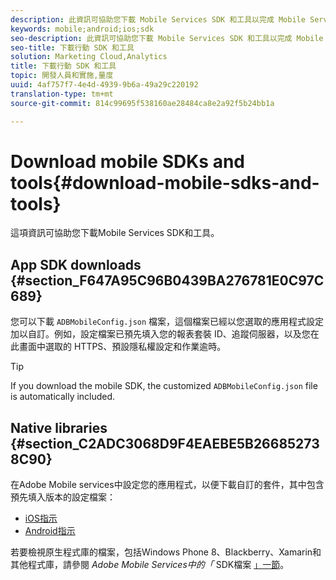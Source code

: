 ```yaml
---
description: 此資訊可協助您下載 Mobile Services SDK 和工具以完成 Mobile Services 實施。
keywords: mobile;android;ios;sdk
seo-description: 此資訊可協助您下載 Mobile Services SDK 和工具以完成 Mobile Services 實施。
seo-title: 下載行動 SDK 和工具
solution: Marketing Cloud,Analytics
title: 下載行動 SDK 和工具
topic: 開發人員和實施,量度
uuid: 4af757f7-4e4d-4939-9b6a-49a29c220192
translation-type: tm+mt
source-git-commit: 814c99695f538160ae28484ca8e2a92f5b24bb1a

---
```



# Download mobile SDKs and tools{#download-mobile-sdks-and-tools}

這項資訊可協助您下載Mobile Services SDK和工具。

## App SDK downloads {#section_F647A95C96B0439BA276781E0C97C689}

您可以下載 `ADBMobileConfig.json` 檔案，這個檔案已經以您選取的應用程式設定加以自訂。例如，設定檔案已預先填入您的報表套裝 ID、追蹤伺服器，以及您在此畫面中選取的 HTTPS、預設隱私權設定和作業逾時。

>[!TIP]
>
>If you download the mobile SDK, the customized `ADBMobileConfig.json` file is automatically included.

## Native libraries {#section_C2ADC3068D9F4EAEBE5B266852738C90}

在Adobe Mobile services中設定您的應用程式，以便下載自訂的套件，其中包含預先填入版本的設定檔案：

* [iOS指示](/help/ios/getting-started/requirements.md)
* [Android指示](/help/android/getting-started/requirements.md)

若要檢視原生程式庫的檔案，包括Windows Phone 8、Blackberry、Xamarin和其他程式庫，請參閱 *Adobe Mobile Services中的「* SDK檔案 [」一節](/help/using/home.md)。

